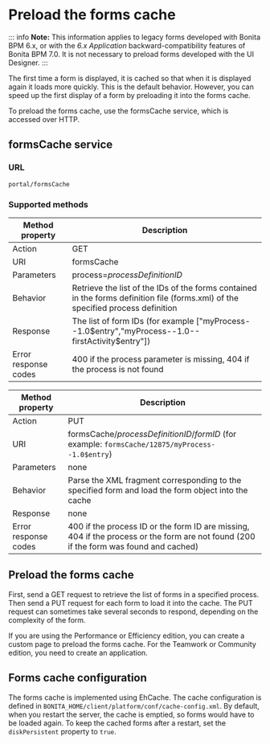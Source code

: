 # Preload the forms cache

::: info
**Note:** This information applies to legacy forms developed with Bonita BPM 6.x, or with the _6.x Application_ backward-compatibility features of Bonita BPM 7.0\. It is not necessary to preload forms developed with the UI Designer.
:::

The first time a form is displayed, it is cached so that when it is displayed again it loads more quickly. This is the default behavior. However, you can speed up the first display of a form by preloading it into the forms cache.

To preload the forms cache, use the formsCache service, which is accessed over HTTP.

## formsCache service

### URL
`portal/formsCache`

### Supported methods
| Method property  | Description  |
| ---------------- | ------------ |
| Action  | GET  |
| URI  | formsCache  |
| Parameters  | process=_processDefinitionID_  |
| Behavior  | Retrieve the list of the IDs of the forms contained in the forms definition file (forms.xml) of the specified process definition  | 
| Response  | The list of form IDs (for example \["myProcess--1.0$entry","myProcess--1.0--firstActivity$entry"\])  | 
| Error response codes  | 400 if the process parameter is missing, 404 if the process is not found  | 

| Method property  | Description  |
| ---------------- | ------------ |
| Action  | PUT  | 
| URI  | formsCache/_processDefinitionID_/_formID_ (for example: `formsCache/12875/myProcess--1.0$entry`)  | 
| Parameters  | none  | 
| Behavior  | Parse the XML fragment corresponding to the specified form and load the form object into the cache  | 
| Response  | none  |
| Error response codes  | 400 if the process ID or the form ID are missing, 404 if the process or the form are not found (200 if the form was found and cached)  |

## Preload the forms cache

First, send a GET request to retrieve the list of forms in a specified process. Then send a PUT request for each form to load it into the cache. The PUT request can sometimes take several seconds to respond, depending on the complexity of the form.

If you are using the Performance or Efficiency edition, you can create a custom page to preload the forms cache. For the Teamwork or Community edition, you need to create an application.

## Forms cache configuration

The forms cache is implemented using EhCache. The cache configuration is defined in `BONITA_HOME/client/platform/conf/cache-config.xml`. 
By default, when you restart the server, the cache is emptied, so forms would have to be loaded again. To keep the cached forms after a restart, set the `diskPersistent` property to `true`.
